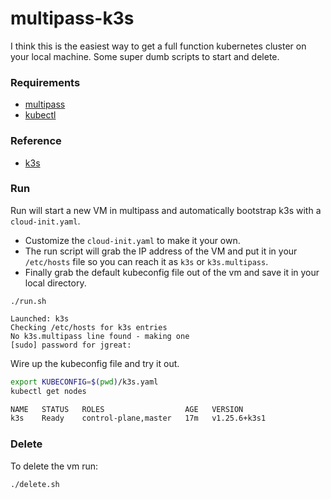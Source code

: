 # multipass-k3s
I think this is the easiest way to get a full function kubernetes cluster on your local machine.  Some super dumb scripts to start and delete.

### Requirements

- [multipass](https://multipass.run/)
- [kubectl](https://kubernetes.io/docs/tasks/tools/install-kubectl-linux/)

### Reference

- [k3s](https://k3s.io/)

### Run

Run will start a new VM in multipass and automatically bootstrap k3s with a `cloud-init.yaml`.

- Customize the `cloud-init.yaml` to make it your own.
- The run script will grab the IP address of the VM and put it in your `/etc/hosts` file so you can reach it as `k3s` or `k3s.multipass`.
- Finally grab the default kubeconfig file out of the vm and save it in your local directory.


```
./run.sh

Launched: k3s
Checking /etc/hosts for k3s entries
No k3s.multipass line found - making one
[sudo] password for jgreat:
```

Wire up the kubeconfig file and try it out.

```bash
export KUBECONFIG=$(pwd)/k3s.yaml
kubectl get nodes

NAME   STATUS   ROLES                  AGE   VERSION
k3s    Ready    control-plane,master   17m   v1.25.6+k3s1

```

### Delete

To delete the vm run:

```
./delete.sh
```
